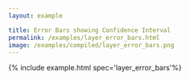 ```yaml
---
layout: example

title: Error Bars showing Confidence Interval
permalink: /examples/layer_error_bars.html
image: /examples/compiled/layer_error_bars.png
---
```




{% include example.html spec='layer_error_bars'%}
